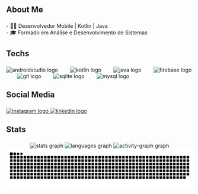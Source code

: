 <h2 align="left">About Me</h2>

###

<p align="left">- 👨‍💻 Desenvolvedor Mobile | Kotlin | Java<br>- 🎓 Formado em Análise e Desenvolvimento de Sistemas</p>

###


<h2 align="left">Techs</h2>

###

<div align="left">
  <img src="https://skillicons.dev/icons?i=androidstudio" height="30" alt="androidstudio logo"  />
  <img width="25" />
  <img src="https://skillicons.dev/icons?i=kotlin" height="30" alt="kotlin logo"  />
  <img width="25" />
  <img src="https://skillicons.dev/icons?i=java" height="30" alt="java logo"  />
  <img width="25" />
  <img src="https://skillicons.dev/icons?i=firebase" height="30" alt="firebase logo"  />
  <img width="25" />
  <img src="https://skillicons.dev/icons?i=git" height="30" alt="git logo"  />
  <img width="25" />
  <img src="https://cdn.simpleicons.org/sqlite/003B57" height="30" alt="sqlite logo"  />
  <img width="25" />
  <img src="https://skillicons.dev/icons?i=mysql" height="30" alt="mysql logo"  />
</div>

###


<h2 align="left">Social Media</h2>

###


<div align="left">
  <a href="https://www.instagram.com/will._marques/" target="_blank">
    <img src="https://raw.githubusercontent.com/maurodesouza/profile-readme-generator/master/src/assets/icons/social/instagram/default.svg" width="52" height="40" alt="instagram logo"  />
  </a>
  <a href="https://www.linkedin.com/in/willis-silva-marques-53a306aa/" target="_blank">
    <img src="https://raw.githubusercontent.com/maurodesouza/profile-readme-generator/master/src/assets/icons/social/linkedin/default.svg" width="52" height="40" alt="linkedin logo"  />
  </a>
</div>

###


<h2 align="left">Stats</h2>

###


<div align="center">
  <img src="https://github-readme-stats.vercel.app/api?username=WilMarques05&hide_title=false&hide_rank=false&show_icons=true&include_all_commits=true&count_private=true&disable_animations=false&theme=cobalt2&locale=en&hide_border=false" height="170" alt="stats graph"  />
  <img src="https://github-readme-stats.vercel.app/api/top-langs?username=WilMarques05&locale=en&hide_title=false&layout=compact&card_width=320&langs_count=5&theme=prussian&hide_border=false" height="170" alt="languages graph"  />
  <img src="https://github-readme-activity-graph.vercel.app/graph?username=WilMarques05&theme=cobalt&radius=250" height="400" alt="activity-graph graph"  />
</div>
<div align="center" >
<img src="https://raw.githubusercontent.com/WilMarques05/WilMarques05/output/snake.svg" alt="Snake animation" />
</div>

###
